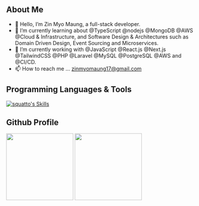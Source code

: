 ## About Me

- 👋 Hello, I’m Zin Myo Maung, a full-stack developer.
- 👀 I’m currently learning about @TypeScript @nodejs @MongoDB @AWS @Cloud & Infrastructure, and Software Design & Architectures such as Domain Driven Design, Event Sourcing and Microservices.
- 🌱 I’m currently working with @JavaScript @React.js @Next.js @TailwindCSS @PHP @Laravel  @MySQL @PostgreSQL @AWS and @CI/CD.
- 📫 How to reach me ... zinmyomaung17@gmail.com

## Programming Languages & Tools

[![squatto's Skills](https://skillicons.dev/icons?i=php,laravel,js,mysql,postgresql,html,css,tailwind,react,nextjs,npm,postman,aws,nginx,apache2,git,github,ubuntu,linux,bash,ansible,bitbucket,bootstrap,cloudflare,docker,firebase,gitlab,graphql,jenkins,jquery)](https://skillicons.dev)


## Github Profile

<div>
  <img height="180em" src="https://github-readme-stats.vercel.app/api?username=phoelapyae&count_private=true&theme=cobalt&show_icons=true"/>
  <img height="180em" src="https://github-readme-stats.vercel.app/api/top-langs/?username=phoelapyae&layout=compact&langs_count=7&theme=cobalt"/>
</div>


<!---
phoelapyae/phoelapyae is a ✨ special ✨ repository because its `README.md` (this file) appears on your GitHub profile.
You can click the Preview link to take a look at your changes.
--->
